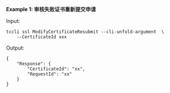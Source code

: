 **Example 1: 审核失败证书重新提交申请**



Input: 

```
tccli ssl ModifyCertificateResubmit --cli-unfold-argument  \
    --CertificateId xxx
```

Output: 
```
{
    "Response": {
        "CertificateId": "xx",
        "RequestId": "xx"
    }
}
```

